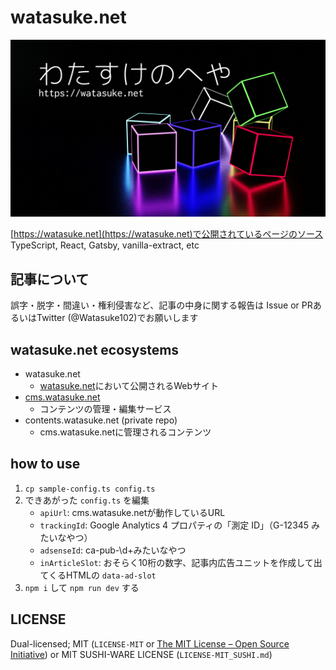 # watasuke.net

![](/src/assets/thumbnail.jpg)

[https://watasuke.net](https://watasuke.net)で公開されているページのソース  
TypeScript, React, Gatsby, vanilla-extract, etc

## 記事について

誤字・脱字・間違い・権利侵害など、記事の中身に関する報告は Issue or PRあるいはTwitter (@Watasuke102)でお願いします

## watasuke.net ecosystems

- watasuke.net
  - [watasuke.net](https://watasuke.net/)において公開されるWebサイト
- [cms.watasuke.net](https://github.com/watasuke102/cms.watasuke.net)
  - コンテンツの管理・編集サービス
- contents.watasuke.net (private repo)
  - cms.watasuke.netに管理されるコンテンツ

## how to use

1. `cp sample-config.ts config.ts`
2. できあがった `config.ts` を編集
   - `apiUrl`: cms.watasuke.netが動作しているURL
   - `trackingId`: Google Analytics 4 プロパティの「測定 ID」（G-12345 みたいなやつ）
   - `adsenseId`: ca-pub-\d+みたいなやつ
   - `inArticleSlot`: おそらく10桁の数字、記事内広告ユニットを作成して出てくるHTMLの `data-ad-slot`
3. `npm i` して `npm run dev` する

## LICENSE

Dual-licensed; MIT (`LICENSE-MIT` or [The MIT License – Open Source Initiative](https://opensource.org/license/mit/)) or MIT SUSHI-WARE LICENSE (`LICENSE-MIT_SUSHI.md`)
